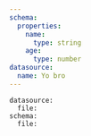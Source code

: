 ```yaml
---
schema:
  properties:
    name:
      type: string
    age:
      type: number
datasource:
  name: Yo bro
---
```


```data-entry
datasource:
  file:
schema:
  file:
```
